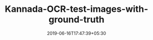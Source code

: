 ---
title: "Kannada-OCR-test-images-with-ground-truth"
date: 2019-06-16T17:47:39+05:30
type: "organisations"
org_name: "MILE lab, IISc"
repo_desc: "This Kannada OCR benchmarking dataset contains 250 images, carefully chosen to have various kinds of recognition challenges. Some of the pages have italics and bold characters. Some of them have Halegannada poems and text; others are letterpress-printed pages, where the vowel modifiers appear as separate symbols and do not touch the consonants they go with. Some pages have interspersed English words; still others have tables with a lot of numeric data. In addition, there are old pages containing either a lot of broken characters or many words with two or more characters merged into a single connected component. "
repo_link: https://github.com/MILE-IISc/Kannada-OCR-test-images-with-ground-truth
---